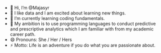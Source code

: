 - 👋 Hi, I’m @Majasyr
- 👀 I like data and I am excited about learning new things.
- 🌱 I’m currently learning coding fundamentals.
- 💞️ My ambition is to use programming languages to conduct predictive and prescriptive analytics which I am familiar with from my academic career path.
- 😄 Pronouns: She / Her / Hers
- ⚡ Motto: Life is an adventure if you do what you are passionate about.

<!---
Majasyr/Majasyr is a ✨ special ✨ repository because its `README.md` (this file) appears on your GitHub profile.
You can click the Preview link to take a look at your changes.
--->
